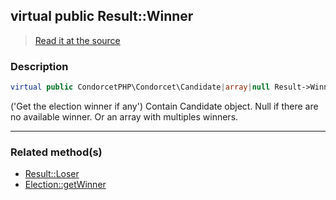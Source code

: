## virtual public Result::Winner

> [Read it at the source](https://github.com/julien-boudry/Condorcet/blob/master/src/Result.php#L26)

### Description    

```php
virtual public CondorcetPHP\Condorcet\Candidate|array|null Result->Winner 
```

('Get the election winner if any')
Contain Candidate object. Null if there are no available winner. Or an array with multiples winners.
    
---------------------------------------

### Related method(s)      

* [Result::Loser](/Docs/api-reference/Result%20Class/Result--Loser.md)    
* [Election::getWinner](/Docs/api-reference/Election%20Class/Election--getWinner.md)    
